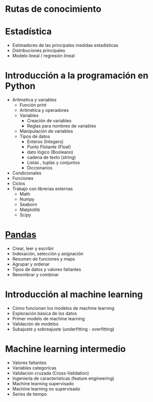 # **Rutas de conocimiento**

# **Estadística**
- Estimadores de las principales medidas estadísticas
- Distribuciones principales
- Modelo lineal / regresión lineal

# **Introducción a la programación en Python**
- Aritmetica y variables 
    - Función print
    - Aritmética y operadores
    - Variables
        - Creación de variables
        - Reglas para nombres de variables
    - Manipulación de variables
    - Tipos de datos
        - Enteros (Integers)
        - Punto Flotante (Float)
        - dato lógico (Booleano)
        - cadena de texto (string)
        - Listas , tuplas y conjuntos
        - Diccionarios
- Condicionales
- Funciones
- Ciclos
- Trabajo con librerias externas
    - Math	
    - Numpy
    - Seaborn
    - Matplotlib
    - Scipy

    
# [**Pandas**](https://github.com/JoseMVergara/Ruta_de_aprendizaje_ML/blob/main/Pandas.md)
- Crear, leer y escribir
- Indexación, selección y asignación
- Resumen de funciones y maps
- Agrupar y ordenar
- Tipos de datos y valores faltantes
- Renombrar y combinar

# **Introducción al machine learning**
- Cómo funcionan los modelos de machine learning
- Exploración básica de los datos
- Primer modelo de machine learning
- Validación de modelos
- Subajuste y sobreajuste (underfitting - overfitting)

# **Machine learning intermedio**
- Valores faltantes
- Variables categoricas
- Validación cruzada (Cross-Validation)
- Ingeniería de características (feature engineering)
- Machine learning supervisado
- Machine learning no supervisado
- Series de tiempo
